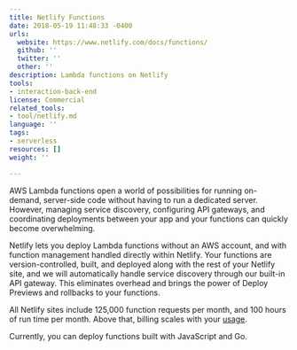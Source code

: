```yaml
---
title: Netlify Functions
date: 2018-05-19 11:48:33 -0400
urls:
  website: https://www.netlify.com/docs/functions/
  github: ''
  twitter: ''
  other: ''
description: Lambda functions on Netlify
tools:
- interaction-back-end
license: Commercial
related_tools:
- tool/netlify.md
language: ''
tags:
- serverless
resources: []
weight: ''

---
```

AWS Lambda functions open a world of possibilities for running on-demand, server-side code without having to run a dedicated server. However, managing service discovery, configuring API gateways, and coordinating deployments between your app and your functions can quickly become overwhelming.

Netlify lets you deploy Lambda functions without an AWS account, and with function management handled directly within Netlify. Your functions are version-controlled, built, and deployed along with the rest of your Netlify site, and we will automatically handle service discovery through our built-in API gateway. This eliminates overhead and brings the power of Deploy Previews and rollbacks to your functions.

All Netlify sites include 125,000 function requests per month, and 100 hours of run time per month. Above that, billing scales with your [usage](https://www.netlify.com/docs/functions/#usage-and-billing).

Currently, you can deploy functions built with JavaScript and Go.